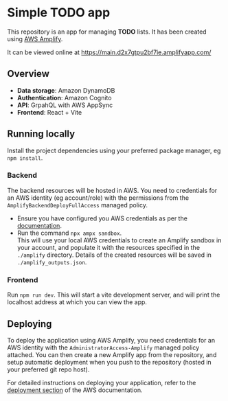 # Simple TODO app

This repository is an app for managing **TODO** lists. It has been created using [AWS Amplify](https://docs.amplify.aws/).

It can be viewed online at https://main.d2x7gtpu2bf7ie.amplifyapp.com/

## Overview

- **Data storage**: Amazon DynamoDB
- **Authentication**: Amazon Cognito
- **API**: GrpahQL with AWS AppSync
- **Frontend**: React + Vite

## Running locally

Install the project dependencies using your preferred package manager, eg `npm install`.

### Backend

The backend resources will be hosted in AWS. You need to credentials for an AWS identity (eg account/role) with the permissions from the `AmplifyBackendDeployFullAccess` managed policy.

- Ensure you have configured you AWS credentials as per the [documentation](https://docs.aws.amazon.com/cli/v1/userguide/cli-chap-configure.html).
- Run the command `npx ampx sandbox`.  
  This will use your local AWS credentials to create an Amplify sandbox in your account, and populate it with the resources specified in the `./amplify` directory. Details of the created resources will be saved in `./amplify_outputs.json`.

### Frontend

Run `npm run dev`. This will start a vite development server, and will print the localhost address at which you can view the app.

## Deploying

To deploy the application using AWS Amplify, you need credentials for an AWS identity with the `AdministratorAccess-Amplify` managed policy attached. You can then create a new Amplify app from the repository, and setup automatic deployment when you push to the repository (hosted in your preferred git repo host).

For detailed instructions on deploying your application, refer to the [deployment section](https://docs.amplify.aws/react/start/quickstart/#deploy-a-fullstack-app-to-aws) of the AWS documentation.
